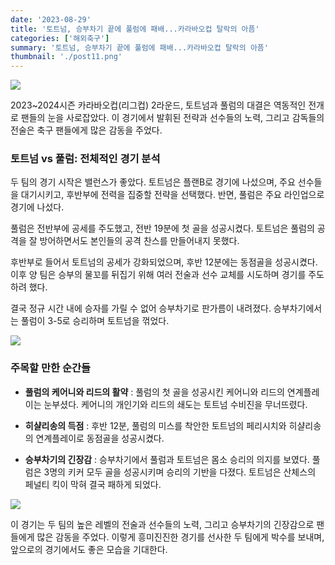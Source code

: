 ```yaml
---
date: '2023-08-29'
title: '토트넘, 승부차기 끝에 풀럼에 패배...카라바오컵 탈락의 아픔'
categories: ['해외축구']
summary: '토트넘, 승부차기 끝에 풀럼에 패배...카라바오컵 탈락의 아픔'
thumbnail: './post11.png'
---
```


![](https://blog.kakaocdn.net/dn/ct9iYU/btssADwfs6W/YTD10Aayd75kCYkXzUUAfk/img.png)

2023~2024시즌 카라바오컵(리그컵) 2라운드, 토트넘과 풀럼의 대결은 역동적인 전개로 팬들의 눈을 사로잡았다. 이 경기에서 발휘된 전략과 선수들의 노력, 그리고 감독들의 전술은 축구 팬들에게 많은 감동을 주었다.

### **토트넘 vs 풀럼: 전체적인 경기 분석**

두 팀의 경기 시작은 밸런스가 좋았다. 토트넘은 플랜B로 경기에 나섰으며, 주요 선수들을 대기시키고, 후반부에 전력을 집중할 전략을 선택했다. 반면, 풀럼은 주요 라인업으로 경기에 나섰다.

풀럼은 전반부에 공세를 주도했고, 전반 19분에 첫 골을 성공시켰다. 토트넘은 풀럼의 공격을 잘 방어하면서도 본인들의 공격 찬스를 만들어내지 못했다.

후반부로 들어서 토트넘의 공세가 강화되었으며, 후반 12분에는 동점골을 성공시켰다. 이후 양 팀은 승부의 물꼬를 뒤집기 위해 여러 전술과 선수 교체를 시도하며 경기를 주도하려 했다.

결국 정규 시간 내에 승자를 가릴 수 없어 승부차기로 판가름이 내려졌다. 승부차기에서는 풀럼이 3-5로 승리하며 토트넘을 꺾었다.

![](https://blog.kakaocdn.net/dn/dxoxA4/btssvY1Umlo/fIU1CZ9hgQlhT5KTLkUEL0/img.png)

### **주목할 만한 순간들**

- **풀럼의 케어니와 리드의 활약** : 풀럼의 첫 골을 성공시킨 케어니와 리드의 연계플레이는 눈부셨다. 케어니의 개인기와 리드의 쇄도는 토트넘 수비진을 무너뜨렸다.

- **히샬리송의 득점** : 후반 12분, 풀럼의 미스를 착안한 토트넘의 페리시치와 히샬리송의 연계플레이로 동점골을 성공시켰다.

- **승부차기의 긴장감** : 승부차기에서 풀럼과 토트넘은 몸소 승리의 의지를 보였다. 풀럼은 3명의 키커 모두 골을 성공시키며 승리의 기반을 다졌다. 토트넘은 산체스의 페널티 킥이 막혀 결국 패하게 되었다.

![](https://blog.kakaocdn.net/dn/ddlCHD/btsshoAUfqD/2Za7j7sJDQd4iGSD70q1Ik/img.png)

이 경기는 두 팀의 높은 레벨의 전술과 선수들의 노력, 그리고 승부차기의 긴장감으로 팬들에게 많은 감동을 주었다. 이렇게 흥미진진한 경기를 선사한 두 팀에게 박수를 보내며, 앞으로의 경기에서도 좋은 모습을 기대한다.
